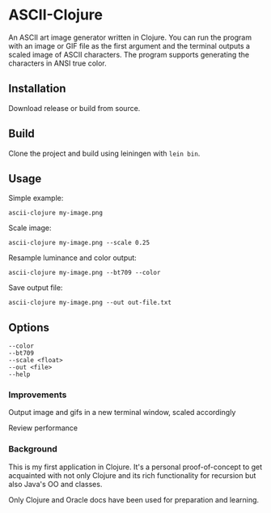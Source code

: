# ASCII-Clojure

An ASCII art image generator written in Clojure. You can run the program with an image or GIF file as the first argument and the terminal outputs a scaled image of ASCII characters. The program supports generating the characters in ANSI true color.

## Installation

Download release or build from source.

## Build

Clone the project and build using leiningen with `lein bin`.

## Usage

Simple example:

    ascii-clojure my-image.png

Scale image:

    ascii-clojure my-image.png --scale 0.25

Resample luminance and color output:

    ascii-clojure my-image.png --bt709 --color

Save output file:

    ascii-clojure my-image.png --out out-file.txt

## Options

    --color
    --bt709
    --scale <float>
    --out <file>
    --help

### Improvements

Output image and gifs in a new terminal window, scaled accordingly

Review performance

### Background

This is my first application in Clojure. It's a personal proof-of-concept to get acquainted with not only Clojure and its rich functionality for recursion but also Java's OO and classes.

Only Clojure and Oracle docs have been used for preparation and learning.
